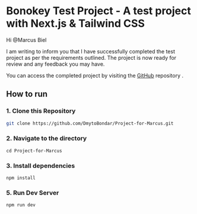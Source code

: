 
# Bonokey Test Project - A test project with Next.js & Tailwind CSS

Hi @Marcus Biel

I am writing to inform you that I have successfully completed the test project as per the requirements outlined. The project is now ready for review and any feedback you may have.

You can access the completed project by visiting the [GitHub](https://github.com/DmytoBondar/Project-for-Marcus) repository .

## How to run


### 1\. Clone this Repository

```bash
git clone https://github.com/DmytoBondar/Project-for-Marcus.git
```

### 2\. Navigate to the directory

```
cd Project-for-Marcus
```

### 3\. Install dependencies

```
npm install
```

### 5\. Run Dev Server

```
npm run dev
```


